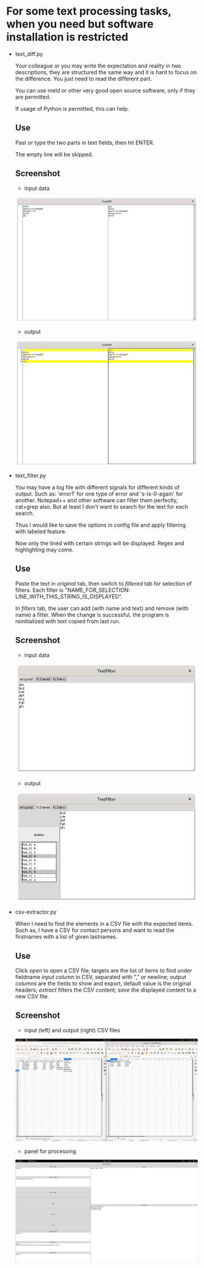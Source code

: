 # For some text processing tasks, when you need but software installation is restricted

- text_diff.py

    Your colleague or you may write the expectation and reality in two descriptions, they are structured the same way and it is hard to focus on the difference. You just need to read the different part.

    You can use meld or other very good open source software, only if they are permitted.

    If usage of Python is permitted, this can help.

    ## Use

    Past or type the two parts in text fields, then hit ENTER.

    The empty line will be skipped.

    ## Screenshot

    - input data

    ![image](https://github.com/t-lou/text-diff/blob/master/screenshots/text-diff-before.png)

    - output

    ![image](https://github.com/t-lou/text-diff/blob/master/screenshots/text-diff-after.png)

- text_filter.py

    You may have a log file with different signals for different kinds of output. Such as: 'error1' for one type of error and 's-is-0-again' for another.
    Notepad++ and other software can filter them perfectly, cat+grep also.
    But at least I don't want to search for the text for each search.

    Thus I would like to save the options in config file and apply filtering with labeled feature.

    Now only the lined with certain strings will be displayed. Regex and highlighting may come.

    ## Use

    Paste the text in *original* tab, then switch to *filtered* tab for selection of filters.
    Each filter is "NAME_FOR_SELECTION: LINE_WITH_THIS_STRING_IS_DISPLAYED".

    In *filters* tab, the user can add (with name and text) and remove (with name) a filter.
    When the change is successful, the program is reinitialized with text copied from last run.

    ## Screenshot

    - input data

    ![image](https://github.com/t-lou/text-diff/blob/master/screenshots/text-filter-input.png)

    - output

    ![image](https://github.com/t-lou/text-diff/blob/master/screenshots/text-filter-output.png)

- csv-extractor.py

    When I need to find the elements in a CSV file with the expected items. Such as, I have a CSV for contact persons and want to read the firstnames
    with a list of given lastnames.

    ## Use

    Click *open* to open a CSV file;
    targets are the list of items to find under fieldname *input column* in CSV, separated with "," or newline;
    *output columns* are the fields to show and export, default value is the original headers;
    *extract* filters the CSV content;
    *save* the displayed content to a new CSV file.
    

    ## Screenshot

    - input (left) and output (right) CSV files

    ![image](https://github.com/t-lou/text-diff/blob/master/screenshots/csv-extractor-io.png)

    - panel for processing

    ![image](https://github.com/t-lou/text-diff/blob/master/screenshots/csv-extractor-edit.png)